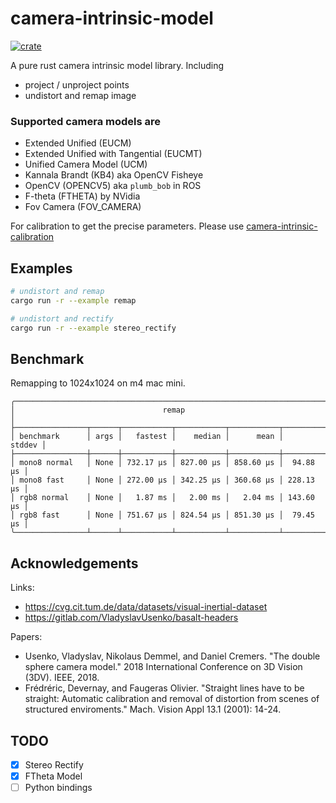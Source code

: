 # camera-intrinsic-model
[![crate](https://img.shields.io/crates/v/camera-intrinsic-model.svg)](https://crates.io/crates/camera-intrinsic-model)

A pure rust camera intrinsic model library. Including
* project / unproject points
* undistort and remap image

### Supported camera models are
* Extended Unified (EUCM)
* Extended Unified with Tangential (EUCMT)
* Unified Camera Model (UCM)
* Kannala Brandt (KB4) aka OpenCV Fisheye
* OpenCV (OPENCV5) aka `plumb_bob` in ROS
* F-theta (FTHETA) by NVidia
* Fov Camera (FOV_CAMERA)

For calibration to get the precise parameters. Please use [camera-intrinsic-calibration](https://github.com/powei-lin/camera-intrinsic-calibration-rs)

## Examples
```sh
# undistort and remap
cargo run -r --example remap

# undistort and rectify
cargo run -r --example stereo_rectify
```

## Benchmark
Remapping to 1024x1024 on m4 mac mini.
```
╭───────────────────────────────────────────────────────────────────────╮
│                                 remap                                 │
├────────────────┬──────┬───────────┬───────────┬───────────┬───────────┤
│ benchmark      │ args │   fastest │    median │      mean │    stddev │
├────────────────┼──────┼───────────┼───────────┼───────────┼───────────┤
│ mono8 normal   │ None │ 732.17 µs │ 827.00 µs │ 858.60 µs │  94.88 µs │
│ mono8 fast     │ None │ 272.00 µs │ 342.25 µs │ 360.68 µs │ 228.13 µs │
│ rgb8 normal    │ None │   1.87 ms │   2.00 ms │   2.04 ms │ 143.60 µs │
│ rgb8 fast      │ None │ 751.67 µs │ 824.54 µs │ 851.30 µs │  79.45 µs │
╰────────────────┴──────┴───────────┴───────────┴───────────┴───────────╯
```

## Acknowledgements
Links:
* https://cvg.cit.tum.de/data/datasets/visual-inertial-dataset
* https://gitlab.com/VladyslavUsenko/basalt-headers

Papers:

* Usenko, Vladyslav, Nikolaus Demmel, and Daniel Cremers. "The double sphere camera model." 2018 International Conference on 3D Vision (3DV). IEEE, 2018.
* Frédréric, Devernay, and Faugeras Olivier. "Straight lines have to be straight: Automatic calibration and removal of distortion from scenes of structured enviroments." Mach. Vision Appl 13.1 (2001): 14-24.

## TODO
* [x] Stereo Rectify
* [x] FTheta Model
* [ ] Python bindings